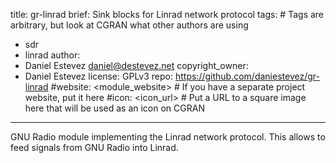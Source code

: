 title: gr-linrad
brief: Sink blocks for Linrad network protocol
tags: # Tags are arbitrary, but look at CGRAN what other authors are using
  - sdr
  - linrad
author:
  - Daniel Estevez <daniel@destevez.net>
copyright_owner:
  - Daniel Estevez
license: GPLv3
repo: https://github.com/daniestevez/gr-linrad 
#website: <module_website> # If you have a separate project website, put it here
#icon: <icon_url> # Put a URL to a square image here that will be used as an icon on CGRAN
---
GNU Radio module implementing the Linrad network protocol. This allows
to feed signals from GNU Radio into Linrad.
